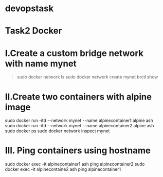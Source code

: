 # devopstask
# Task2 Docker
# I.Create a custom bridge network with name mynet
>sudo docker network ls
>sudo docker network create mynet
>brctl show
# II.Create two containers with alpine image
sudo docker run -itd --network mynet --name alpinecontainer1 alpine ash
sudo docker run -itd --network mynet --name alpinecontainer2 alpine ash
sudo docker ps
sudo docker network inspect mynet
# III. Ping containers using hostname
sudo docker exec -it alpinecontainer1 ash
ping alpinecontainer2
sudo docker exec -it alpinecontaine2 ash
ping alpinecontainer1
